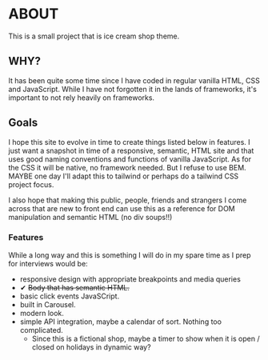 # ABOUT
This is a small project that is ice cream shop theme. 

## WHY?
It has been quite some time since I have coded in regular vanilla HTML, CSS and JavaScript. While I have not
forgotten it in the lands of frameworks, it's important to not rely heavily on frameworks. 

## Goals
I hope this site to evolve in time to create things listed below in features. I just want a snapshot in time of a
responsive, semantic, HTML site and that uses good naming conventions and functions of vanilla JavaScript. As for
the CSS it will be native, no framework needed. But I refuse to use BEM. MAYBE one day I'll adapt this to tailwind
or perhaps do a tailwind CSS project focus.

I also hope that making this public, people, friends and strangers I come across that are new to front end can use this
as a reference for DOM manipulation and semantic HTML (no div soups!!)

### Features
While a long way and this is something I will do in my spare time as I prep for interviews would be:

- responsive design with appropriate breakpoints and media queries
- ✔ <s>Body that has semantic HTML.</s>
- basic click events JavaSCript.
- built in Carousel.
- modern look.
- simple API integration, maybe a calendar of sort. Nothing too complicated.
    - Since this is a fictional shop, maybe a timer to show when it is open / closed on holidays in dynamic way?